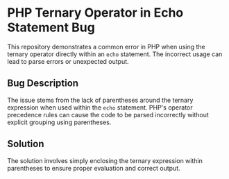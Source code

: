 # PHP Ternary Operator in Echo Statement Bug

This repository demonstrates a common error in PHP when using the ternary operator directly within an `echo` statement. The incorrect usage can lead to parse errors or unexpected output.

## Bug Description
The issue stems from the lack of parentheses around the ternary expression when used within the `echo` statement.  PHP's operator precedence rules can cause the code to be parsed incorrectly without explicit grouping using parentheses.

## Solution
The solution involves simply enclosing the ternary expression within parentheses to ensure proper evaluation and correct output.